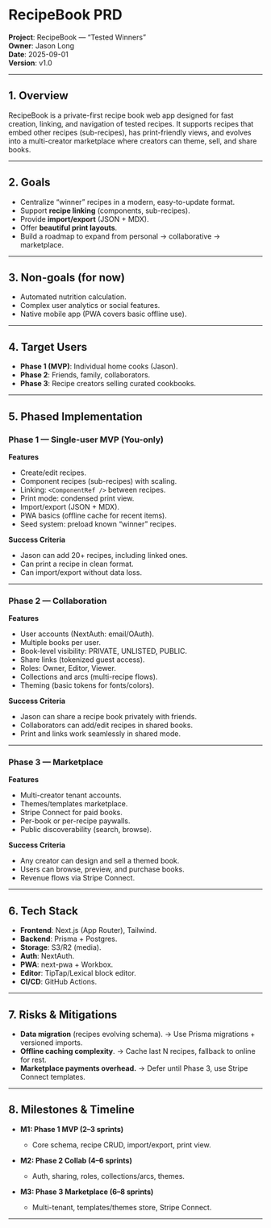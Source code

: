 # RecipeBook PRD  

**Project**: RecipeBook — “Tested Winners”  
**Owner**: Jason Long  
**Date**: 2025-09-01  
**Version**: v1.0  

---

## 1. Overview  

RecipeBook is a private-first recipe book web app designed for fast creation, linking, and navigation of tested recipes. It supports recipes that embed other recipes (sub-recipes), has print-friendly views, and evolves into a multi-creator marketplace where creators can theme, sell, and share books.  

---

## 2. Goals  

- Centralize “winner” recipes in a modern, easy-to-update format.  
- Support **recipe linking** (components, sub-recipes).  
- Provide **import/export** (JSON + MDX).  
- Offer **beautiful print layouts**.  
- Build a roadmap to expand from personal → collaborative → marketplace.  

---

## 3. Non-goals (for now)  

- Automated nutrition calculation.  
- Complex user analytics or social features.  
- Native mobile app (PWA covers basic offline use).  

---

## 4. Target Users  

- **Phase 1 (MVP)**: Individual home cooks (Jason).  
- **Phase 2**: Friends, family, collaborators.  
- **Phase 3**: Recipe creators selling curated cookbooks.  

---

## 5. Phased Implementation  

### Phase 1 — Single-user MVP (You-only)  

**Features**  
- Create/edit recipes.  
- Component recipes (sub-recipes) with scaling.  
- Linking: `<ComponentRef />` between recipes.  
- Print mode: condensed print view.  
- Import/export (JSON + MDX).  
- PWA basics (offline cache for recent items).  
- Seed system: preload known “winner” recipes.  

**Success Criteria**  
- Jason can add 20+ recipes, including linked ones.  
- Can print a recipe in clean format.  
- Can import/export without data loss.  

---

### Phase 2 — Collaboration  

**Features**  
- User accounts (NextAuth: email/OAuth).  
- Multiple books per user.  
- Book-level visibility: PRIVATE, UNLISTED, PUBLIC.  
- Share links (tokenized guest access).  
- Roles: Owner, Editor, Viewer.  
- Collections and arcs (multi-recipe flows).  
- Theming (basic tokens for fonts/colors).  

**Success Criteria**  
- Jason can share a recipe book privately with friends.  
- Collaborators can add/edit recipes in shared books.  
- Print and links work seamlessly in shared mode.  

---

### Phase 3 — Marketplace  

**Features**  
- Multi-creator tenant accounts.  
- Themes/templates marketplace.  
- Stripe Connect for paid books.  
- Per-book or per-recipe paywalls.  
- Public discoverability (search, browse).  

**Success Criteria**  
- Any creator can design and sell a themed book.  
- Users can browse, preview, and purchase books.  
- Revenue flows via Stripe Connect.  

---

## 6. Tech Stack  

- **Frontend**: Next.js (App Router), Tailwind.  
- **Backend**: Prisma + Postgres.  
- **Storage**: S3/R2 (media).  
- **Auth**: NextAuth.  
- **PWA**: next-pwa + Workbox.  
- **Editor**: TipTap/Lexical block editor.  
- **CI/CD**: GitHub Actions.  

---

## 7. Risks & Mitigations  

- **Data migration** (recipes evolving schema). → Use Prisma migrations + versioned imports.  
- **Offline caching complexity**. → Cache last N recipes, fallback to online for rest.  
- **Marketplace payments overhead.** → Defer until Phase 3, use Stripe Connect templates.  

---

## 8. Milestones & Timeline  

- **M1: Phase 1 MVP (2–3 sprints)**  
  - Core schema, recipe CRUD, import/export, print view.  

- **M2: Phase 2 Collab (4–6 sprints)**  
  - Auth, sharing, roles, collections/arcs, themes.  

- **M3: Phase 3 Marketplace (6–8 sprints)**  
  - Multi-tenant, templates/themes store, Stripe Connect.  

---
